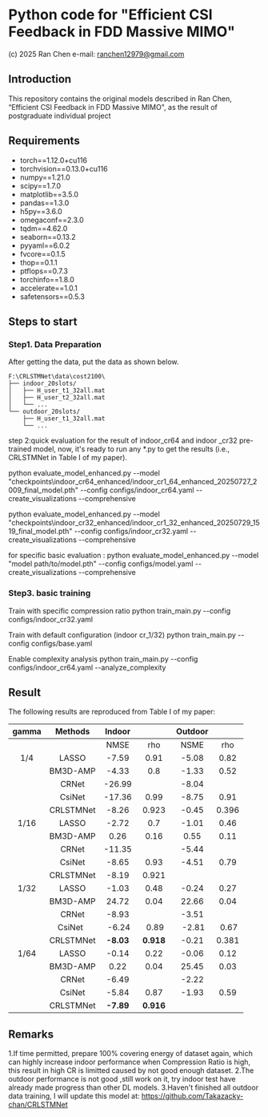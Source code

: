 # Python code for "Efficient CSI Feedback in FDD Massive MIMO"
(c) 2025 Ran Chen e-mail: ranchen12979@gmail.com

## Introduction
This repository contains the original models described in 
Ran Chen, “Efficient CSI Feedback in FDD Massive MIMO", as the result of  postgraduate individual project

## Requirements
- torch==1.12.0+cu116
- torchvision==0.13.0+cu116
- numpy==1.21.0
- scipy==1.7.0
- matplotlib==3.5.0
- pandas==1.3.0
- h5py==3.6.0
- omegaconf==2.3.0
- tqdm==4.62.0
- seaborn==0.13.2
- pyyaml==6.0.2
- fvcore==0.1.5
- thop==0.1.1
- ptflops==0.7.3
- torchinfo==1.8.0
- accelerate==1.0.1
- safetensors==0.5.3

## Steps to start

### Step1. Data Preparation
After getting the data, put the data as shown below.
```
F:\CRLSTMNet\data\cost2100\
├── indoor_20slots/
│   ├── H_user_t1_32all.mat
│   ├── H_user_t2_32all.mat
│   └── ...
└── outdoor_20slots/
    ├── H_user_t1_32all.mat
    └── ...
```
step 2:quick evaluation for the result of indoor_cr64 and indoor _cr32 pre-trained model, now, it's ready to run any *.py to get the results (i.e., CRLSTMNet in Table I of my paper).

python evaluate_model_enhanced.py --model "checkpoints\indoor_cr64_enhanced/indoor_cr1_64_enhanced_20250727_2009_final_model.pth" --config configs/indoor_cr64.yaml --create_visualizations --comprehensive

python evaluate_model_enhanced.py --model "checkpoints\indoor_cr32_enhanced/indoor_cr1_32_enhanced_20250729_1519_final_model.pth" --config configs/indoor_cr32.yaml --create_visualizations --comprehensive

for specific basic evaluation :
python evaluate_model_enhanced.py --model "model path/to/model.pth" --config configs/model.yaml --create_visualizations --comprehensive


### Step3. basic training
Train with specific compression ratio
python train_main.py --config configs/indoor_cr32.yaml

Train with default configuration (indoor cr_1/32)
python train_main.py --config configs/base.yaml

Enable complexity analysis
python train_main.py --config configs/indoor_cr64.yaml --analyze_complexity


## Result
The following results are reproduced from Table I of my paper:

|   gamma  |  Methods  | Indoor |            | Outdoor |         |
|:--------:|:---------:|:------:|:----------:|:-------:|:-------:|
|          |           |  NMSE  |     rho    |  NSME   |   rho   |
|    1/4   | LASSO     |  -7.59 |    0.91    |  -5.08  |  0.82   |
|          | BM3D-AMP  |  -4.33 |     0.8    |  -1.33  |  0.52   |
|          | CRNet     | -26.99 |        |  -8.04   |     |
|          | CsiNet    | -17.36 |   0.99   |  -8.75  |  0.91   |
|          | CRLSTMNet | -8.26 |    0.923    |  -0.45  |  0.396  |
|   1/16   | LASSO     |  -2.72 |     0.7    |  -1.01  |  0.46   |
|          | BM3D-AMP  |  0.26  |    0.16    |  0.55   |  0.11   |
|          | CRNet     |  -11.35 |        |  -5.44  |     |
|          | CsiNet    |  -8.65 |    0.93    |  -4.51  |  0.79   |
|          | CRLSTMNet |  -8.19 |    0.921    |  
|   1/32   | LASSO     |  -1.03 |    0.48    |  -0.24  |  0.27   |
|          | BM3D-AMP  |  24.72 |    0.04    |  22.66  |  0.04   |
|          | CRNet     |  -8.93 |        |  -3.51   |     |
|          | CsiNet    |  -6.24 |    0.89    |  -2.81  |   0.67  |
|          | CRLSTMNet |  **-8.03** |    **0.918**    |  -0.21  |  0.381  |
|   1/64   | LASSO     |  -0.14 |    0.22    |  -0.06  |  0.12   |
|          | BM3D-AMP  |  0.22  |    0.04    |  25.45  |  0.03   |
|          | CRNet     |  -6.49  |        |  -2.22   |    |
|          | CsiNet    |  -5.84 |    0.87    |  -1.93  |  0.59   |
|          | CRLSTMNet |  **-7.89** |    **0.916**    |  


## Remarks
1.If time permitted, prepare 100% covering energy of dataset again, which can highly increase indoor performance when Compression Ratio is high, this result in high CR is limitted caused by not good enough dataset.
2.The outdoor performance is not good ,still work on it, try indoor test have already made progress than other DL models.
3.Haven't finished all outdoor data training, I will update this model at: https://github.com/Takazacky-chan/CRLSTMNet

